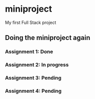 # miniproject
My first Full Stack project

## Doing the miniproject again

### Assignment 1: Done

### Assignment 2: In progress

### Assignment 3: Pending

### Assignment 4: Pending